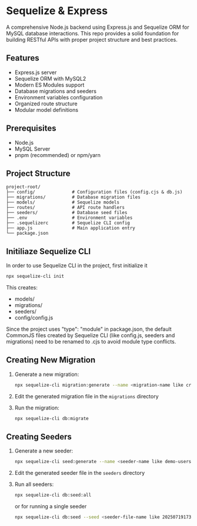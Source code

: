 # Sequelize & Express

A comprehensive Node.js backend using Express.js and Sequelize ORM for MySQL database interactions. This repo provides a solid foundation for building RESTful APIs with proper project structure and best practices.

## Features

- Express.js server
- Sequelize ORM with MySQL2
- Modern ES Modules support
- Database migrations and seeders
- Environment variables configuration
- Organized route structure
- Modular model definitions

## Prerequisites

- Node.js
- MySQL Server
- pnpm (recommended) or npm/yarn


## Project Structure

```
project-root/
├── config/              # Configuration files (config.cjs & db.js)
├── migrations/          # Database migration files
├── models/              # Sequelize models
├── routes/              # API route handlers
├── seeders/             # Database seed files
├── .env                 # Environment variables
├── .sequelizerc         # Sequelize CLI config
├── app.js               # Main application entry
└── package.json
```

## Initiliaze Sequelize CLI

In order to use Sequelize CLI in the project, first initialize it
```bash
npx sequelize-cli init
```

This creates:
- models/
- migrations/
- seeders/
- config/config.js

Since the project uses "type": "module" in package.json, the default CommonJS files created by Sequelize CLI (like config.js, seeders and migrations) need to be renamed to .cjs to avoid module type conflicts.

## Creating New Migration

1. Generate a new migration:
   ```bash
   npx sequelize-cli migration:generate --name <migration-name like create-users-table>
   ```

2. Edit the generated migration file in the `migrations` directory

3. Run the migration:
   ```bash
   npx sequelize-cli db:migrate
   ```

## Creating Seeders

1. Generate a new seeder:
   ```bash
   npx sequelize-cli seed:generate --name <seeder-name like demo-users>
   ```

2. Edit the generated seeder file in the `seeders` directory

3. Run all seeders:
   ```bash
   npx sequelize-cli db:seed:all
   ```
   or for running a single seeder
   ```bash
   npx sequelize-cli db:seed --seed <seeder-file-name like 20250719173050-demo-posts.cjs>
   ```

